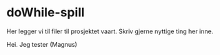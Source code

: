 doWhile-spill
=============

Her legger vi til filer til prosjektet vaart. Skriv gjerne nyttige ting her inne. 

Hei. Jeg tester (Magnus)
